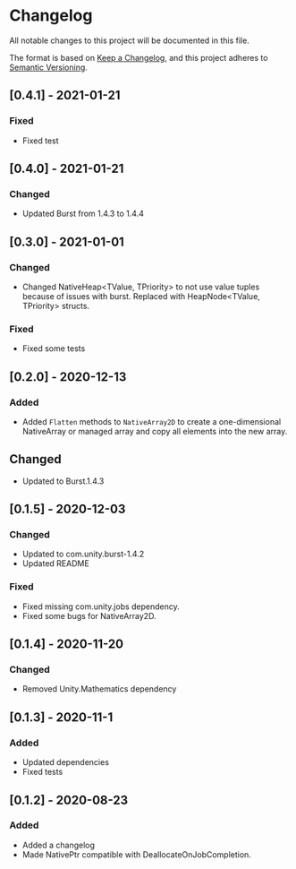 # Changelog
All notable changes to this project will be documented in this file.

The format is based on [Keep a Changelog](https://keepachangelog.com/en/1.0.0/),
and this project adheres to [Semantic Versioning](https://semver.org/spec/v2.0.0.html).

## [0.4.1] - 2021-01-21
### Fixed
- Fixed test

## [0.4.0] - 2021-01-21
### Changed
- Updated Burst from 1.4.3 to 1.4.4

## [0.3.0] - 2021-01-01
### Changed
- Changed NativeHeap<TValue, TPriority> to not use value tuples because of issues with burst. Replaced with HeapNode<TValue, TPriority> structs.
### Fixed
- Fixed some tests

## [0.2.0] - 2020-12-13
### Added
- Added `Flatten` methods to `NativeArray2D` to create a one-dimensional NativeArray or managed array and copy all elements into the new array.
## Changed
- Updated to Burst.1.4.3

## [0.1.5] - 2020-12-03
### Changed
- Updated to com.unity.burst-1.4.2 
- Updated README
### Fixed
- Fixed missing com.unity.jobs dependency.
- Fixed some bugs for NativeArray2D.

## [0.1.4] - 2020-11-20
### Changed
- Removed Unity.Mathematics dependency

## [0.1.3] - 2020-11-1
### Added
- Updated dependencies
- Fixed tests

## [0.1.2] - 2020-08-23
### Added
- Added a changelog
- Made NativePtr compatible with DeallocateOnJobCompletion.